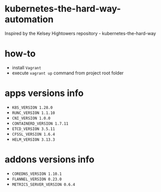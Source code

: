 # kubernetes-the-hard-way-automation
Inspired by the Kelsey Hightowers repository - kubernetes-the-hard-way

# how-to
* install `Vagrant`
* execute `vagrant up` command from project root folder

# apps versions info
* `K8S_VERSION 1.28.0`
* `RUNC_VERSION 1.1.10`
* `CNI_VERSION 1.0.0`
* `CONTAINERD_VERSION 1.7.11`
* `ETCD_VERSION 3.5.11`
* `CFSSL_VERSION 1.6.4`
* `HELM_VERSION 3.13.3`

# addons versions info
* `COREDNS_VERSION 1.10.1`
* `FLANNEL_VERSION 0.23.0`
* `METRICS_SERVER_VERSION 0.6.4`
